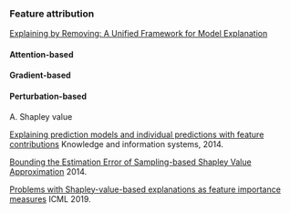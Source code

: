 
### Feature attribution

[Explaining by Removing: A Unified Framework for Model Explanation](https://arxiv.org/pdf/2011.14878.pdf)

#### Attention-based

#### Gradient-based

#### Perturbation-based 

A. Shapley value


[Explaining prediction models and individual predictions with feature contributions](https://link.springer.com/article/10.1007/s10115-013-0679-x) Knowledge and information systems, 2014.

[Bounding the Estimation Error of Sampling-based Shapley Value Approximation](https://arxiv.org/pdf/1306.4265.pdf) 2014.

[Problems with Shapley-value-based explanations as feature importance measures](https://arxiv.org/pdf/2002.11097.pdf) ICML 2019.
